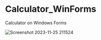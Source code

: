 # Calculator_WinForms
Calculator on Windows Forms
<p></p>
<img alt="Screenshot 2023-11-25 211524" src="https://github.com/ROSTOCHEK11/Calculator_WinForms/assets/113441489/2479697d-fbfa-4c64-ba58-05781c8eeef4">
